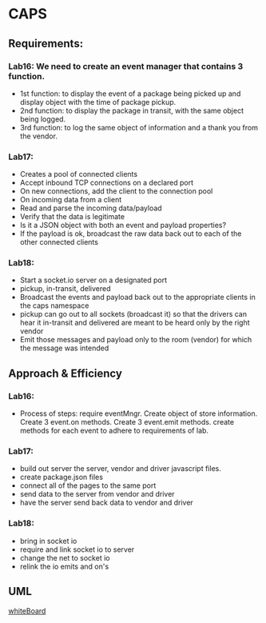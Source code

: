 # CAPS

## Requirements:

### Lab16: We need to create an event manager that contains 3 function.
 - 1st function: to display the event of a package being picked up and display object  with the time of package pickup. 
 - 2nd function: to display the package in transit, with the same object being logged. 
 - 3rd function: to log the same object of information and a thank you from the vendor.

### Lab17: 
- Creates a pool of connected clients
- Accept inbound TCP connections on a declared port
- On new connections, add the client to the connection pool
- On incoming data from a client
- Read and parse the incoming data/payload
- Verify that the data is legitimate
- Is it a JSON object with both an event and payload properties?
- If the payload is ok, broadcast the raw data back out to each of the other connected clients

### Lab18: 
- Start a socket.io server on a designated port
- pickup, in-transit, delivered
- Broadcast the events and payload back out to the appropriate clients in the caps  namespace
- pickup can go out to all sockets (broadcast it) so that the drivers can hear it
  in-transit and delivered are meant to be heard only by the right vendor
- Emit those messages and payload only to the room (vendor) for which the message was  intended



## Approach & Efficiency

### Lab16:
- Process of steps: require eventMngr. Create object of store information. Create 3 event.on methods. Create 3 event.emit methods. create methods for each event to adhere to requirements of lab. 

### Lab17:  
- build out server the server, vendor and driver javascript files.
- create package.json files
- connect all of the pages to the same port
- send data to the server from vendor and driver
- have the server send back data to vendor and driver

### Lab18:
- bring in socket io
- require and link socket io to server
- change the net to socket io
- relink the io emits and on's 

## UML

[whiteBoard](./uml/IMG_9042.jpeg)
